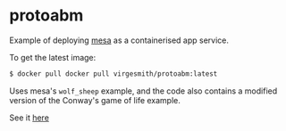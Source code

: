 
# protoabm

Example of deploying [mesa](https://mesa.readthedocs.io/en/master/) as a containerised app service. 

To get the latest image: 
```bash
$ docker pull docker pull virgesmith/protoabm:latest
```

Uses mesa's `wolf_sheep` example, and the code also contains a modified version of the Conway's game of life example.

See it [here](https://protoabm.azurewebsites.net)
